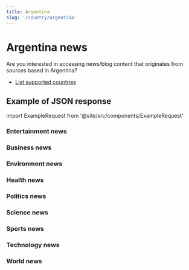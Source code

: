 ```yaml
---
title: Argentina
slug: '/country/argentina'
---
```


# Argentina news

Are you interested in accessing news/blog content that originates from sources based in Argentina?

- [List supported countries](/get-articles/countries)

## Example of JSON response

import ExampleRequest from '@site/src/components/ExampleRequest'

### Entertainment news
<ExampleRequest url="https://api.apitube.io/v1/news/articles-demo?limit=2&category=news/Arts_and_Entertainment&country=ar"></ExampleRequest>

### Business news
<ExampleRequest url="https://api.apitube.io/v1/news/articles-demo?limit=2&category=news/Business&country=ar"></ExampleRequest>

### Environment news
<ExampleRequest url="https://api.apitube.io/v1/news/articles-demo?limit=2&category=news/Environment&country=ar"></ExampleRequest>

### Health news
<ExampleRequest url="https://api.apitube.io/v1/news/articles-demo?limit=2&category=news/Health&country=ar"></ExampleRequest>

### Politics news
<ExampleRequest url="https://api.apitube.io/v1/news/articles-demo?limit=2&category=news/Politics&country=ar"></ExampleRequest>

### Science news
<ExampleRequest url="https://api.apitube.io/v1/news/articles-demo?limit=2&category=news/Science&country=ar"></ExampleRequest>

### Sports news
<ExampleRequest url="https://api.apitube.io/v1/news/articles-demo?limit=2&category=news/Sports&country=ar"></ExampleRequest>

### Technology news
<ExampleRequest url="https://api.apitube.io/v1/news/articles-demo?limit=2&category=news/Technology&country=ar"></ExampleRequest>

### World news
<ExampleRequest url="https://api.apitube.io/v1/news/articles-demo?limit=2&category=news/World&country=ar"></ExampleRequest>

